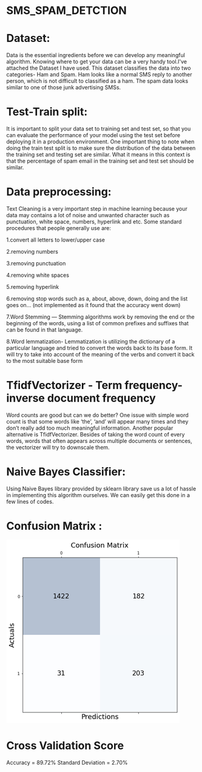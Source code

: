 # SMS_SPAM_DETCTION
# Dataset:
Data is the essential ingredients before we can develop any meaningful algorithm. Knowing where to get your data can be a very handy tool.I've attached the Dataset I have used. This dataset classifies the data into two categories- Ham and Spam. Ham looks like a normal SMS reply to another person, which is not difficult to classified as a ham. The spam data looks similar to one of those junk advertising SMSs.
# Test-Train split:
It is important to split your data set to training set and test set, so that you can evaluate the performance of your model using the test set before deploying it in a production environment. One important thing to note when doing the train test split is to make sure the distribution of the data between the training set and testing set are similar. What it means in this context is that the percentage of spam email in the training set and test set should be similar.
# Data preprocessing:
Text Cleaning is a very important step in machine learning because your data may contains a lot of noise and unwanted character such as punctuation, white space, numbers, hyperlink and etc. Some standard procedures that people generally use are:

1.convert all letters to lower/upper case

2.removing numbers

3.removing punctuation

4.removing white spaces

5.removing hyperlink

6.removing stop words such as a, about, above, down, doing and the list goes on… (not implemented as it found that the accuracy went down)

7.Word Stemming — Stemming algorithms work by removing the end or the beginning of the words, using a list of common prefixes and suffixes that can be found in that language.

8.Word lemmatization- Lemmatization is utilizing the dictionary of a particular language and tried to convert the words back to its base form. It will try to take into account of the meaning of the verbs and convert it back to the most suitable base form

# TfidfVectorizer - Term frequency-inverse document frequency

Word counts are good but can we do better? One issue with simple word count is that some words like ‘the’, ‘and’ will appear many times and they don’t really add too much meaningful information.
Another popular alternative is TfidfVectorizer. Besides of taking the word count of every words, words that often appears across multiple documents or sentences, the vectorizer will try to downscale them.

# Naive Bayes Classifier:
Using Naive Bayes library provided by sklearn library save us a lot of hassle in implementing this algorithm ourselves. We can easily get this done in a few lines of codes.

# Confusion Matrix :
![](confusion_matrix.png)

# Cross Validation Score
Accuracy = 89.72%
Standard Deviation = 2.70%
